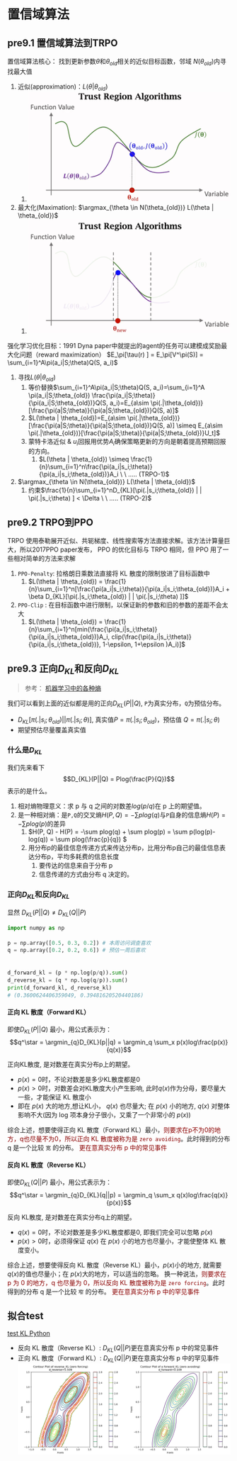 # 置信域算法

## pre9.1 置信域算法到TRPO 

置信域算法核心：
找到更新参数$\theta$和$\theta_{old}$相关的近似目标函数，邻域 $N(\theta_{old})$内寻找最大值
1. 近似(approximation)：$L(\theta | \theta_{old})$ 
   1. ![zxy_approx](../pic/zxy_approx.png)
2. 最大化(Maximation):  $\argmax_{\theta \in N(\theta_{old})} L(\theta | \theta_{old})$
   1. ![zxy_max](../pic/zxy_max.png)



强化学习优化目标：1991 Dyna paper中就提出的agent的任务可以建模成奖励最大化问题（reward maximization）
$E_\pi[\tau(r) ] = E_\pi[V^\pi(S)] = \sum_{i=1}^A\pi(a_i|S;\theta)Q(S, a_i)$
1. 寻找$L(\theta | \theta_{old})$ 
   1. 等价替换$\sum_{i=1}^A\pi(a_i|S;\theta)Q(S, a_i)=\sum_{i=1}^A \pi(a_i|S;\theta_{old}) \frac{\pi(a_i|S;\theta)}{\pi(a_i|S;\theta_{old})}Q(S, a_i)=E_{a\sim \pi(.|\theta_{old})}[\frac{\pi(a|S;\theta)}{\pi(a|S;\theta_{old})}Q(S, a)]$
   2. $L(\theta | \theta_{old})=E_{a\sim \pi(.|\theta_{old})}[\frac{\pi(a|S;\theta)}{\pi(a|S;\theta_{old})}Q(S, a)] \simeq E_{a\sim \pi(.|\theta_{old})}[\frac{\pi(a|S;\theta)}{\pi(a|S;\theta_{old})}U_t]$ 
   3. 蒙特卡洛近似 &  $u_i$回报用优势$A_i$确保策略更新的方向是朝着提高预期回报的方向。
      1. $L(\theta | \theta_{old}) \simeq \frac{1}{n}\sum_{i=1}^n\frac{\pi(a_i|s_i;\theta)}{\pi(a_i|s_i;\theta_{old})}A_i \ \ ..... (TRPO-1)$
2. $\argmax_{\theta \in N(\theta_{old})} L(\theta | \theta_{old})$
   1. 约束$\frac{1}{n}\sum_{i=1}^nD_{KL}[\pi(.|s_i;\theta_{old}) | | \pi(.|s_i;\theta) ] < \Delta \ \ ..... (TRPO-2)$


## pre9.2 TRPO到PPO 

TRPO 使用泰勒展开近似、共轭梯度、线性搜索等方法直接求解。该方法计算量巨大，所以2017PPO paper发布， PPO 的优化目标与 TRPO 相同，但 PPO 用了一些相对简单的方法来求解

1. `PPO-Penalty`: 拉格朗日乘数法直接将 KL 散度的限制放进了目标函数中
   1. $L(\theta | \theta_{old}) = \frac{1}{n}\sum_{i=1}^n[\frac{\pi(a_i|s_i;\theta)}{\pi(a_i|s_i;\theta_{old})}A_i + \beta D_{KL}[\pi(.|s_i;\theta_{old}) | | \pi(.|s_i;\theta) ]]$
2. `PPO-Clip` : 在目标函数中进行限制，以保证新的参数和旧的参数的差距不会太大
   1. $L(\theta | \theta_{old}) = \frac{1}{n}\sum_{i=1}^n[min(\frac{\pi(a_i|s_i;\theta)}{\pi(a_i|s_i;\theta_{old})}A_i, clip(\frac{\pi(a_i|s_i;\theta)}{\pi(a_i|s_i;\theta_{old})}, 1-\epsilon, 1+\epsilon )A_i)]$


## pre9.3 正向$D_{KL}$和反向$D_{KL}$

> 参考： [机器学习中的各种熵](https://lumingdong.cn/various-entropies-in-machine-learning.html)

我们可以看到上面的近似都是用的正向$D_{KL}(P||Q)$, `P`为真实分布，`Q`为预估分布。 
- $D_{KL}[\pi(.|s_i;\theta_{old}) | | \pi(.|s_i;\theta) ]$, 真实值$P=\pi(.|s_i;\theta_{old})$，预估值 $Q=\pi(.|s_i;\theta)$
- 期望预估尽量覆盖真实值

### 什么是$D_{KL}$

我们先来看下
$$D_{KL}(P||Q) = Plog(\frac{P}{Q})$$ 
表示的是什么。


1. 相对熵物理意义：求 p 与 q 之间的对数差$log(p/q)$在 p 上的期望值。
2. 是一种相对熵：是`P,Q`的交叉熵$H(P, Q)=-\sum plog(q)$与`P`自身的信息熵$H(P) = -\sum plog(p)$的差异
   1.  $H(P, Q) - H(P) = -\sum plog(q) + \sum plog(p) = \sum p(log(p)-log(q)) = \sum plog(\frac{p}{q}) $
   2.  用分布p的最佳信息传递方式来传达分布p，比用分布p自己的最佳信息表达分布p，平均多耗费的信息长度
       1.  要传达的信息来自于分布 p
       2.  信息传递的方式由分布 q 决定的。

### 正向$D_{KL}$和反向$D_{KL}$


显然 $D_{KL}(P||Q) \neq D_{KL}(Q||P)$
```python
import numpy as np

p = np.array([0.5, 0.3, 0.2]) # 本周访问调查喜欢
q = np.array([0.2, 0.2, 0.6]) # 预估一周后喜欢


d_forward_kl = (p * np.log(p/q)).sum()
d_reverse_kl = (q * np.log(q/p)).sum()
print(d_forward_kl, d_reverse_kl)
# (0.3600624406359049, 0.39481620520440186)
```

#### 正向 KL 散度（Forward KL）

即使$D_{KL}(P||Q)$ 最小，用公式表示为：
$$q^\star = \argmin_{q}D_{KL}(p||q) = \argmin_q \sum_x p(x)log\frac{p(x)}{q(x)}$$

正向KL散度, 是对数差在真实分布p上的期望。
- $p(x)=0$时，不论对数差是多少KL散度都是0
- $p(x)>0$时，对数差会对KL散度大小产生影响, 此时$q(x)$作为分母，要尽量大一些，才能保证 KL 散度小
- 即在 $p(x)$ 大的地方,想让KL小， $q(x)$ 也尽量大; 在 $p(x)$ 小的地方, $q(x)$ 对整体影响不大(因为 log 项本身分子很小，又乘了一个非常小的 $p(x)$)

综合上述，想要使得正向 KL 散度（Forward KL）最小，<font color=darkred>则要求在p不为0的地方，q也尽量不为0，所以正向 KL 散度被称为是 `zero avoiding`</font>。此时得到的分布 q 是一个比较 `宽` 的分布。
<font color=darkred>更在意真实分布 p 中的常见事件</font>

#### 反向 KL 散度（Reverse KL）

即使$D_{KL}(Q||P)$ 最小，用公式表示为：
$$q^\star = \argmin_{q}D_{KL}(q||p) = \argmin_q \sum_x q(x)log\frac{q(x)}{p(x)}$$


反向 KL散度, 是对数差在真实分布q上的期望。
- $q(x)=0$时，不论对数差是多少KL散度都是0, 即我们完全可以忽略 $p(x)$
- $p(x)>0$时，必须得保证 $q(x)$ 在 $p(x)$ 小的地方也尽量小，才能使整体 KL 散度变小。

综合上述，想要使得反向 KL 散度（Reverse KL）最小，$p(x)$小的地方, 就需要$q(x)$的值也尽量小；在 $p(x)$大的地方，可以适当的忽略。
换一种说法，<font color=darkred>则要求在 p 为 0 的地方，q 也尽量为 0，所以反向 KL 散度被称为是 `zero forcing`</font>。此时得到的分布 q 是一个比较 `窄` 的分布。
<font color=darkred>更在意真实分布 p 中的罕见事件</font>


## 拟合test 

[test KL Python](./D_KL.py)

- 反向 KL 散度（Reverse KL）: $D_{KL}(Q||P)$更在意真实分布 p 中的常见事件
- 正向 KL 散度（Forward KL）: $D_{KL}(Q||P)$更在意真实分布 p 中的罕见事件
![alt text](../pic/zxy_test.png)
